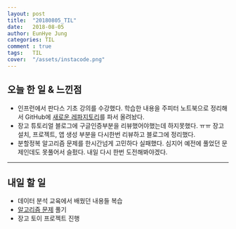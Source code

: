 ```yaml
---
layout: post
title:  "20180805_TIL"
date:   2018-08-05
author: EunHye Jung
categories: TIL
comment : true
tags:	TIL
cover:  "/assets/instacode.png"
---
```

   
## 오늘 한 일 & 느낀점  
* 인프런에서 판다스 기초 강의를 수강했다. 학습한 내용을 주피터 노트북으로 정리해서 GitHub에 [새로운 레파지토리](https://github.com/EunHyeJung/DataAnalysisStudy/blob/master/pandas_basic.ipynb)를 파서 올려놨다.      
* 장고 튜토리얼 블로그에 구글인증부분을 리뷰했어야했는데 하지못했다. ㅠㅠ 
  장고 설치, 프로젝트, 앱 생성 부분을 다시한번 리뷰하고 블로그에 정리했다.    
* 분할정복 알고리즘 문제를 한시간넘게 고민하다 실패했다. 심지어 예전에 풀었던 문제인데도 못풀어서 슬펐다. 내일 다시 한번 도전해봐야겠다.   
  
  
- - -   
   
   
## 내일 할 일 

* 데이터 분석 교육에서 배웠던 내용들 복습
* [알고리즘 문제](https://www.acmicpc.net/problem/1780) 풀기  
* 장고 토이 프로젝트 진행  
     

